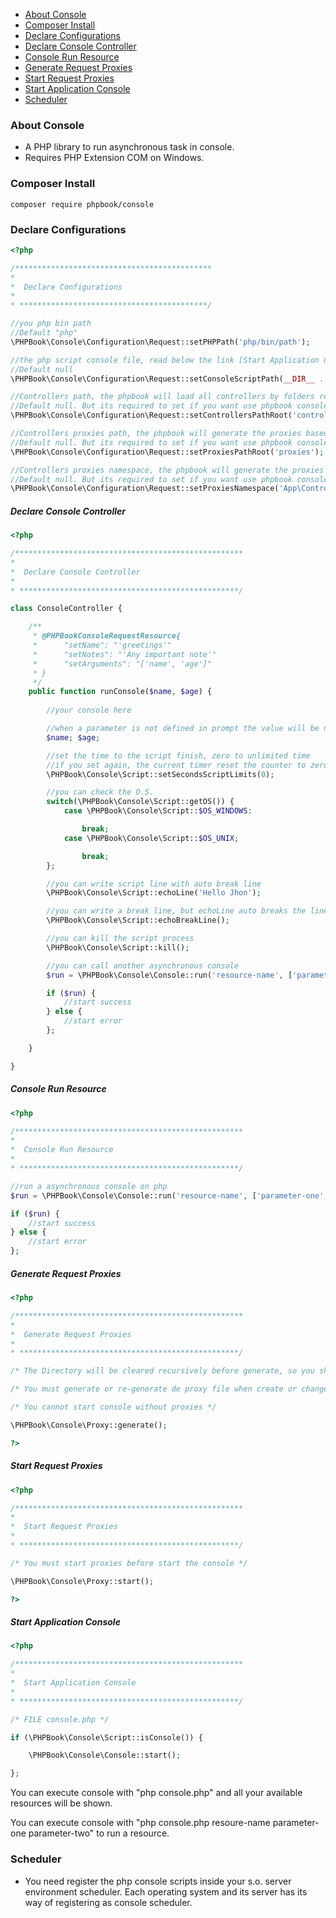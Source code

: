     
+ [About Console](#about-console)
+ [Composer Install](#composer-install)
+ [Declare Configurations](#declare-configurations)
+ [Declare Console Controller](#declare-console-controller)
+ [Console Run Resource](#console-run-resource)
+ [Generate Request Proxies](#generate-request-proxies)
+ [Start Request Proxies](#start-request-proxies)
+ [Start Application Console](#start-application-console)
+ [Scheduler](#scheduler)

### About Console

- A PHP library to run asynchronous task in console.
- Requires PHP Extension COM on Windows.

### Composer Install

	composer require phpbook/console
	
### Declare Configurations

```php
<?php

/********************************************
* 
*  Declare Configurations
* 
* ******************************************/

//you php bin path
//Default "php"
\PHPBook\Console\Configuration\Request::setPHPPath('php/bin/path');

//the php script console file, read below the link [Start Application Console]
//Default null
\PHPBook\Console\Configuration\Request::setConsoleScriptPath(__DIR__ . DIRECTORY_SEPARATOR . 'console.php');

//Controllers path, the phpbook will load all controllers by folders recursively inside
//Default null. But its required to set if you want use phpbook console.
\PHPBook\Console\Configuration\Request::setControllersPathRoot('controllers');

//Controllers proxies path, the phpbook will generate the proxies based on controllers
//Default null. But its required to set if you want use phpbook console.
\PHPBook\Console\Configuration\Request::setProxiesPathRoot('proxies');

//Controllers proxies namespace, the phpbook will generate the proxies classes using this namespace
//Default null. But its required to set if you want use phpbook console.
\PHPBook\Console\Configuration\Request::setProxiesNamespace('App\Controllers');

```

##### Declare Console Controller

```php
<?php

/***************************************************
* 
*  Declare Console Controller
* 
* *************************************************/

class ConsoleController {

	/**
	 * @PHPBookConsoleRequestResource{
	 *      "setName": "'greetings'"
	 * 		"setNotes": "'Any important note'"
	 * 		"setArguments": "['name', 'age']"
	 * }
	 */
	public function runConsole($name, $age) {
		
		//your console here

		//when a parameter is not defined in prompt the value will be null.
		$name; $age;

		//set the time to the script finish, zero to unlimited time
		//if you set again, the current timer reset the counter to zero, and starts counting again
		\PHPBook\Console\Script::setSecondsScriptLimits(0);

		//you can check the O.S.
		switch(\PHPBook\Console\Script::getOS()) {
			case \PHPBook\Console\Script::$OS_WINDOWS:

				break;
			case \PHPBook\Console\Script::$OS_UNIX;

				break;
		};

		//you can write script line with auto break line
		\PHPBook\Console\Script::echoLine('Hello Jhon');

		//you can write a break line, but echoLine auto breaks the line also
		\PHPBook\Console\Script::echoBreakLine();

		//you can kill the script process
		\PHPBook\Console\Script::kill();

		//you can call another asynchronous console
		$run = \PHPBook\Console\Console::run('resource-name', ['parameter-one', 'parameter-two']);

		if ($run) {
			//start success
		} else {
			//start error
		};

	}

}

```

##### Console Run Resource

```php
<?php

/***************************************************
* 
*  Console Run Resource
* 
* *************************************************/

//run a asynchronous console on php
$run = \PHPBook\Console\Console::run('resource-name', ['parameter-one', 'parameter-two']);

if ($run) {
	//start success
} else {
	//start error
};

```

##### Generate Request Proxies

```php
<?php

/***************************************************
* 
*  Generate Request Proxies
* 
* *************************************************/

/* The Directory will be cleared recursively before generate, so you should have a unique folder to this proxies.*/

/* You must generate or re-generate de proxy file when create or change controllers notations */

/* You cannot start console without proxies */

\PHPBook\Console\Proxy::generate();

?>
```

##### Start Request Proxies

```php
<?php

/***************************************************
* 
*  Start Request Proxies
* 
* *************************************************/

/* You must start proxies before start the console */

\PHPBook\Console\Proxy::start();

?>
```

##### Start Application Console

```php
<?php

/***************************************************
* 
*  Start Application Console
* 
* *************************************************/

/* FILE console.php */

if (\PHPBook\Console\Script::isConsole()) {

	\PHPBook\Console\Console::start();

};

```

You can execute console with "php console.php" and all your available resources will be shown.

You can execute console with "php console.php resoure-name parameter-one parameter-two" to run a resource.

### Scheduler

- You need register the php console scripts inside your s.o. server environment scheduler. Each operating system and its server has its way of registering as console scheduler.